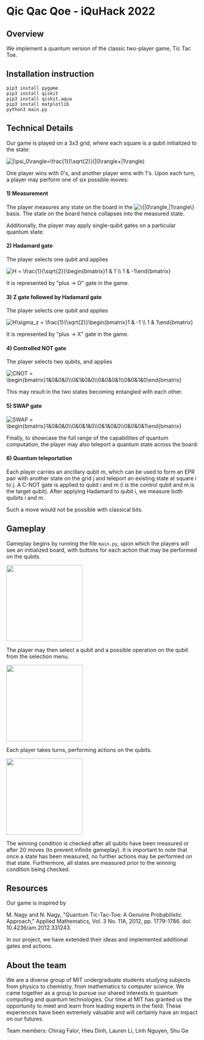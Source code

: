 # Qic Qac Qoe - iQuHack 2022

## Overview

We implement a quantum version of the classic two-player game, Tic Tac Toe. 

## Installation instruction

```
pip3 install pygame
pip3 install qiskit
pip3 install qiskit.aqua
pip3 install matplotlib
python3 main.py
```

## Technical Details 

Our game is played on a 3x3 grid, where each square is a qubit initialized to the state:

<img src="https://latex.codecogs.com/svg.image?|\psi_0\rangle=\frac{1}{\sqrt{2}}(|0\rangle&plus;|1\rangle)" title="|\psi_0\rangle=\frac{1}{\sqrt{2}}(|0\rangle+|1\rangle)" />

One player wins with 0's, and another player wins with 1's. Upon each turn, a player may perform one of six possible moves:

#### 1) Measurement

The player measures any state on the board in the <img src="https://latex.codecogs.com/svg.image?\{|0\rangle,|1\rangle\}" title="\{|0\rangle,|1\rangle\}" /> basis. The state on the board hence collapses into the measured state. 

Additionally, the player may apply single-qubit gates on a particular quantum state:

#### 2) Hadamard gate

The player selects one qubit and applies 

<img src="https://latex.codecogs.com/svg.image?H&space;=&space;\frac{1}{\sqrt{2}}\begin{bmatrix}1&space;&&space;1&space;\\&space;1&space;&&space;-1\end{bmatrix}" title="H = \frac{1}{\sqrt{2}}\begin{bmatrix}1 & 1 \\ 1 & -1\end{bmatrix}" />

It is represented by "plus -> O" gate in the game.

#### 3) Z gate followed by Hadamard gate

The player selects one qubit and applies 

<img src="https://latex.codecogs.com/svg.image?H\sigma_z&space;=&space;\frac{1}{\sqrt{2}}\begin{bmatrix}1&space;&&space;-1&space;\\&space;1&space;&&space;1\end{bmatrix}" title="H\sigma_z = \frac{1}{\sqrt{2}}\begin{bmatrix}1 & -1 \\ 1 & 1\end{bmatrix}" />

It is represented by "plus -> X" gate in the game.

#### 4) Controlled NOT gate

The player selects two qubits, and applies

<img src="https://latex.codecogs.com/svg.image?CNOT&space;=&space;\begin{bmatrix}1&0&0&0\\0&1&0&0\\0&0&0&1\\0&0&1&0\end{bmatrix}" title="CNOT = \begin{bmatrix}1&0&0&0\\0&1&0&0\\0&0&0&1\\0&0&1&0\end{bmatrix}" />

This may result in the two states becoming entangled with each other. 

#### 5) SWAP gate

<img src="https://latex.codecogs.com/svg.image?SWAP&space;=&space;\begin{bmatrix}1&0&0&0\\0&0&1&0\\0&1&0&0\\0&0&0&1\end{bmatrix}" title="SWAP = \begin{bmatrix}1&0&0&0\\0&0&1&0\\0&1&0&0\\0&0&0&1\end{bmatrix}" />

Finally, to showcase the full range of the capabilities of quantum computation, the player may also teleport a quantum state across the board:

#### 6) Quantum teleportation

Each player carries an ancillary qubit m, which can be used to form an EPR pair with another state on the grid j and teleport an existing state at square i to j. A C-NOT gate is applied to qubit i and m (i is the control qubit and m is the target qubit). After applying Hadamard to qubit i, we measure both quibits i and m. 

Such a move would not be possible with classical bits.

## Gameplay

Gameplay begins by running the file `main.py`, upon which the players will see an initialized board, with buttons for each action that may be performed on the qubits.

<img src="https://user-images.githubusercontent.com/36899444/151707898-f3802d94-4efb-49a3-8b3c-efc35ef1d69c.png" width="200" >

The player may then select a qubit and a possible operation on the qubit from the selection menu. 

<img src="https://user-images.githubusercontent.com/36899444/151708033-9edd71f7-ff19-4f60-97af-f4cccc249fe4.png" width="200" >

Each player takes turns, performing actions on the qubits. 

<img src="https://user-images.githubusercontent.com/36899444/151708161-5fcb9572-ef5a-4a6f-a8a9-5d10fabf7e43.png" width="200" >

The winning condition is checked after all qubits have been measured or after 20 moves (to prevent infinite gameplay). It is important to note that once a state has been measured, no further actions may be performed on that state. Furthermore, all states are measured prior to the winning condition being checked.

## Resources

Our game is inspired by 

M. Nagy and N. Nagy, "Quantum Tic-Tac-Toe: A Genuine Probabilistic Approach," Applied Mathematics, Vol. 3 No. 11A, 2012, pp. 1779-1786. doi: 10.4236/am.2012.331243.

In our project, we have extended their ideas and implemented additional gates and actions. 

## About the team

We are a diverse group of MIT undergraduate students studying subjects from physics to chemistry, from mathematics to computer science. We came together as a group to pursue our shared interests in quantum computing and quantum technologies. Our time at MIT has granted us the opportunity to meet and learn from leading experts in the field. These experiences have been extremely valuable and will certainly have an impact on our futures.

Team members: Chirag Falor, Hieu Dinh, Lauren Li, Linh Nguyen, Shu Ge
